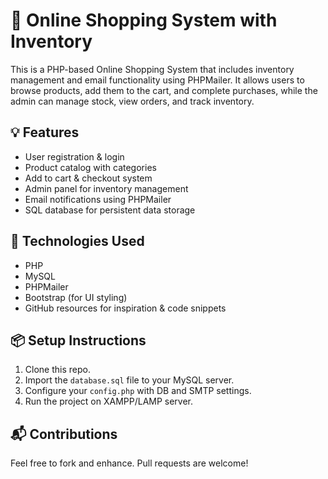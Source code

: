 # 🛒 Online Shopping System with Inventory

This is a PHP-based Online Shopping System that includes inventory management and email functionality using PHPMailer. It allows users to browse products, add them to the cart, and complete purchases, while the admin can manage stock, view orders, and track inventory.

## 💡 Features
- User registration & login
- Product catalog with categories
- Add to cart & checkout system
- Admin panel for inventory management
- Email notifications using PHPMailer
- SQL database for persistent data storage

## 🔧 Technologies Used
- PHP
- MySQL
- PHPMailer
- Bootstrap (for UI styling)
- GitHub resources for inspiration & code snippets

## 📦 Setup Instructions
1. Clone this repo.
2. Import the `database.sql` file to your MySQL server.
3. Configure your `config.php` with DB and SMTP settings.
4. Run the project on XAMPP/LAMP server.

## 📬 Contributions
Feel free to fork and enhance. Pull requests are welcome!
